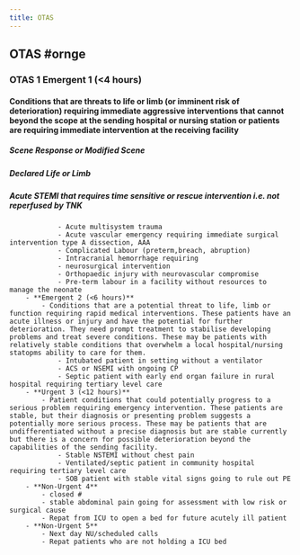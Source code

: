 ```yaml
---
title: OTAS
---
```


## OTAS #ornge
### OTAS 1 **Emergent 1 (<4 hours)**
#### Conditions that are threats to life or limb (or imminent risk of deterioration) requiring immediate aggressive interventions that cannot beyond the scope at the sending hospital or nursing station or patients are requiring immediate intervention at the receiving facility
##### Scene Response or Modified Scene
##### Declared Life or Limb
##### Acute STEMI that requires time sensitive or rescue intervention i.e. not reperfused by TNK 
                - Acute multisystem trauma 
                - Acute vascular emergency requiring immediate surgical intervention type A dissection, AAA
                - Complicated Labour (preterm,breach, abruption)
                - Intracranial hemorrhage requiring
                - neurosurgical intervention 
                - Orthopaedic injury with neurovascular compromise 
                - Pre-term labour in a facility without resources to manage the neonate
        - **Emergent 2 (<6 hours)**
            - Conditions that are a potential threat to life, limb or function requiring rapid medical interventions. These patients have an acute illness or injury and have the potential for further deterioration. They need prompt treatment to stabilise developing problems and treat severe conditions. These may be patients with relatively stable conditions that overwhelm a local hospital/nursing statopms ability to care for them.
                - Intubated patient in setting without a ventilator
                - ACS or NSEMI with ongoing CP
                - Septic patient with early end organ failure in rural hospital requiring tertiary level care
        - **Urgent 3 (<12 hours)**
            - Patient conditions that could potentially progress to a serious problem requiring emergency intervention. These patients are stable, but their diagnosis or presenting problem suggests a potentially more serious process. These may be patients that are undifferentiated without a precise diagnosis but are stable currently but there is a concern for possible deterioration beyond the capabilities of the sending facility.
                - Stable NSTEMI without chest pain
                - Ventilated/septic patient in community hospital requiring tertiary level care
                - SOB patient with stable vital signs going to rule out PE
        - **Non-Urgent 4**
            - closed #
            - stable abdominal pain going for assessment with low risk or surgical cause
            - Repat from ICU to open a bed for future acutely ill patient
        - **Non-Urgent 5**
            - Next day NU/scheduled calls
            - Repat patients who are not holding a ICU bed
